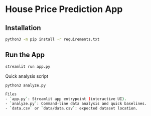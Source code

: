 # House Price Prediction App

## Installation

```bash
python3 -m pip install -r requirements.txt
```

## Run the App

```bash
streamlit run app.py
```

Quick analysis script

```bash
python3 analyze.py

Files
- `app.py`: Streamlit app entrypoint (interactive UI).
- `analyze.py`: Command-line data analysis and quick baselines.
- `data.csv` or `data/data.csv`: expected dataset location.